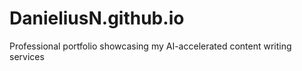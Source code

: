 # DanieliusN.github.io
Professional portfolio showcasing my AI-accelerated content writing services
